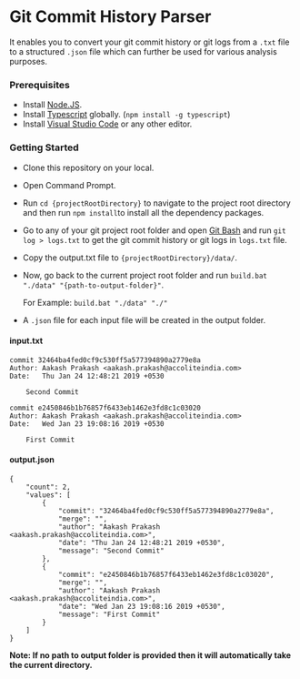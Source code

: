 # Git Commit History Parser

It enables you to convert your git commit history or git logs from a `.txt` file to a structured `.json` file which can further be used for various analysis purposes.

### Prerequisites
- Install [Node.JS](https://nodejs.org/en/ "Node.JS").
- Install [Typescript](https://www.npmjs.com/package/typescript "Typescript") globally. (`npm install -g typescript`)
- Install [Visual Studio Code](https://code.visualstudio.com/ "Visual Studio Code") or any other editor.

### Getting Started
- Clone this repository on your local.
- Open Command Prompt.
- Run `cd {projectRootDirectory}` to navigate to the project root directory and then run `npm install`to install all the dependency packages.
- Go to any of your git project root folder and open [Git Bash](https://git-scm.com/downloads "Git Bash") and run `git log > logs.txt` to get the git commit history or git logs in `logs.txt` file.
- Copy the output.txt file to `{projectRootDirectory}/data/`.
- Now, go back to the current project root folder and run `build.bat "./data" "{path-to-output-folder}"`.

	For Example: `build.bat "./data" "./"`
- A `.json` file for each input file will be created in the output folder.

#### input.txt
    commit 32464ba4fed0cf9c530ff5a577394890a2779e8a
    Author: Aakash Prakash <aakash.prakash@accoliteindia.com>
    Date:   Thu Jan 24 12:48:21 2019 +0530
    
        Second Commit
    
    commit e2450846b1b76857f6433eb1462e3fd8c1c03020
    Author: Aakash Prakash <aakash.prakash@accoliteindia.com>
    Date:   Wed Jan 23 19:08:16 2019 +0530
    
        First Commit
    


#### output.json

    {
        "count": 2,
        "values": [
            {
                "commit": "32464ba4fed0cf9c530ff5a577394890a2779e8a",
                "merge": "",
                "author": "Aakash Prakash <aakash.prakash@accoliteindia.com>",
                "date": "Thu Jan 24 12:48:21 2019 +0530",
                "message": "Second Commit"
            },
            {
                "commit": "e2450846b1b76857f6433eb1462e3fd8c1c03020",
                "merge": "",
                "author": "Aakash Prakash <aakash.prakash@accoliteindia.com>",
                "date": "Wed Jan 23 19:08:16 2019 +0530",
                "message": "First Commit"
            }
        ]
    }

**Note: If no path to output folder is provided then it will automatically take the current directory.**
